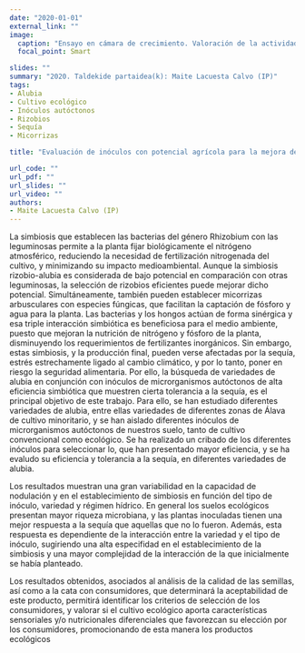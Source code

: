 ```yaml
---
date: "2020-01-01"
external_link: ""
image:
  caption: "Ensayo en cámara de crecimiento. Valoración de la actividad fotosintética"
  focal_point: Smart

slides: ""
summary: "2020. Taldekide partaidea(k): Maite Lacuesta Calvo (IP)"
tags:
- Alubia
- Cultivo ecológico
- Inóculos autóctonos
- Rizobios
- Sequía
- Micorrizas

title: "Evaluación de inóculos con potencial agrícola para la mejora de la tolerancia a la sequía en alubia"

url_code: ""
url_pdf: ""
url_slides: ""
url_video: ""
authors: 
- Maite Lacuesta Calvo (IP)
---
```


La simbiosis que establecen las bacterias del género Rhizobium con las leguminosas permite a la planta fijar biológicamente el nitrógeno atmosférico, reduciendo la necesidad de fertilización nitrogenada del cultivo, y minimizando su impacto medioambiental. Aunque la simbiosis rizobio-alubia es considerada de bajo potencial en comparación con otras leguminosas, la selección de rizobios eficientes puede mejorar dicho potencial. Simultáneamente, también pueden establecer micorrizas arbusculares con especies fúngicas, que facilitan la captación de fósforo y agua para la planta. Las bacterias y los hongos actúan de forma sinérgica y esa triple interacción simbiótica es beneficiosa para el medio ambiente, puesto que mejoran la nutrición de nitrógeno y fósforo de la planta, disminuyendo los requerimientos de fertilizantes inorgánicos. Sin embargo, estas simbiosis, y la producción final, pueden verse afectadas por la sequía, estrés estrechamente ligado al cambio climático, y por lo tanto, poner en riesgo la seguridad alimentaria. Por ello, la búsqueda de variedades de alubia en conjunción con inóculos de microrganismos autóctonos de alta eficiencia simbiótica que muestren cierta tolerancia a la sequía, es el principal objetivo de este trabajo. Para ello, se han estudiado diferentes variedades de alubia, entre ellas variedades de diferentes zonas de Álava de cultivo minoritario, y se han aislado diferentes inóculos de microrganismos autóctonos de nuestros suelo, tanto de cultivo convencional como ecológico. Se ha realizado un cribado de los diferentes inóculos para seleccionar lo, que han presentado mayor eficiencia, y se ha evaludo su eficiencia y tolerancia a la sequía, en diferentes variedades de alubia.

Los resultados muestran una gran variabilidad en la capacidad de nodulación y en el establecimiento de simbiosis en función del tipo de inóculo, variedad y régimen hídrico. En general los suelos ecológicos presentan mayor riqueza microbiana, y las plantas inoculadas tienen una mejor respuesta a la sequía que aquellas que no lo fueron. Además, esta respuesta es dependiente de la interacción entre la variedad y el tipo de inóculo, sugiriendo una alta especifidad en el establecimiento de la simbiosis y una mayor complejidad de la interacción de la que inicialmente se había planteado. 

Los resultados obtenidos, asociados al análisis de la calidad de las semillas, así como a la cata con consumidores, que determinará la aceptabilidad de este producto, permitirá identificar los criterios de selección de los consumidores, y valorar si el cultivo ecológico aporta características sensoriales y/o nutricionales diferenciales que favorezcan su elección por los consumidores, promocionando de esta manera los productos ecológicos

